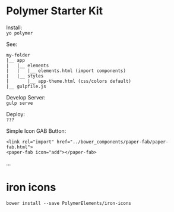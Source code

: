 # Polymer Starter Kit

Install:  
```yo polymer```

See:  
```
my-folder
|__ app
|   |__ elements
|   |   |__ elements.html (import components)
|   |__ styles
|       |__ app-theme.html (css/colors default)
|__ gulpfile.js
```

Develop Server:  
```gulp serve```

Deploy:  
```???```

Simple Icon GAB Button:
```
<link rel="import" href="../bower_components/paper-fab/paper-fab.html">
<paper-fab icon="add"></paper-fab>
```

...

# iron icons

```bower install --save PolymerElements/iron-icons```

